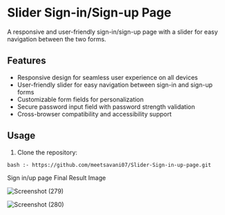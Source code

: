# Slider Sign-in/Sign-up Page

A responsive and user-friendly sign-in/sign-up page with a slider for easy navigation between the two forms.

## Features

- Responsive design for seamless user experience on all devices
- User-friendly slider for easy navigation between sign-in and sign-up forms
- Customizable form fields for personalization
- Secure password input field with password strength validation
- Cross-browser compatibility and accessibility support

## Usage

1. Clone the repository:

``` bash :- https://github.com/meetsavani07/Slider-Sign-in-up-page.git ```

Sign in/up page Final Result Image

![Screenshot (279)](https://github.com/meetsavani07/Slider-Sign-in-up-page/assets/146066645/3dd9823f-fc2c-4005-bba2-90c11a867be3)

![Screenshot (280)](https://github.com/meetsavani07/Slider-Sign-in-up-page/assets/146066645/936db459-2dfb-4559-9edc-aa39f45fccdf)

